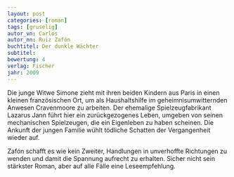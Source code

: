 ```yaml
---
layout: post
categories: [roman]
tags: [gruselig]
autor_vn: Carlos
autor_nn: Ruiz Zafón
buchtitel: Der dunkle Wächter
subtitel:
bewertung: 4
verlag: Fischer
jahr: 2009
---
```


Die junge Witwe Simone zieht mit ihren beiden Kindern aus Paris in einen kleinen französischen Ort, um als Haushaltshilfe im geheimnisumwitternden Anwesen Cravenmoore zu arbeiten. Der ehemalige Spielzeugfabrikant Lazarus Jann führt hier ein zurückgezogenes Leben, umgeben von seinen mechanischen Spielzeugen, die ein Eigenleben zu haben scheinen. Die Ankunft der jungen Familie wühlt tödliche Schatten der Vergangenheit wieder auf.

Zafón schafft es wie kein Zweiter, Handlungen in unverhoffte Richtungen zu wenden und damit die Spannung aufrecht zu erhalten. Sicher nicht sein stärkster Roman, aber auf alle Fälle eine Leseempfehlung.